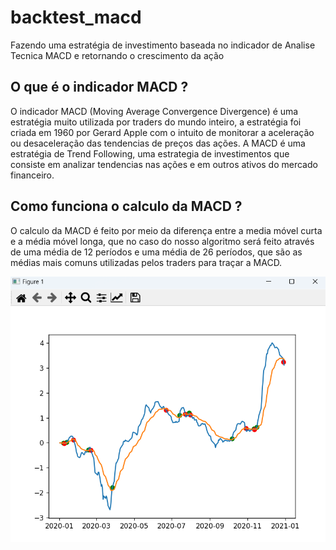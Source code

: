 # backtest_macd
Fazendo uma estratégia de investimento baseada no indicador de Analise Tecnica MACD e retornando o crescimento da ação


## O que é o indicador MACD ?
O indicador MACD (Moving Average Convergence Divergence) é uma estratégia muito utilizada por traders do mundo inteiro, a estratégia foi criada em 1960 por Gerard Apple com o intuito de monitorar a aceleração ou desaceleração das tendencias de preços das ações. A MACD é uma estratégia de Trend Following, uma estrategia de investimentos que consiste em analizar tendencias nas ações e em outros ativos do mercado financeiro.

## Como funciona o calculo da MACD ?
O calculo da MACD é feito por meio da diferença entre a media móvel curta e a média móvel longa, que no caso do nosso algoritmo será feito através de uma média de 12 períodos e uma média de 26 períodos, que são as médias mais comuns utilizadas pelos traders para traçar a MACD.

<img src="/sinais/sinalex.png">

